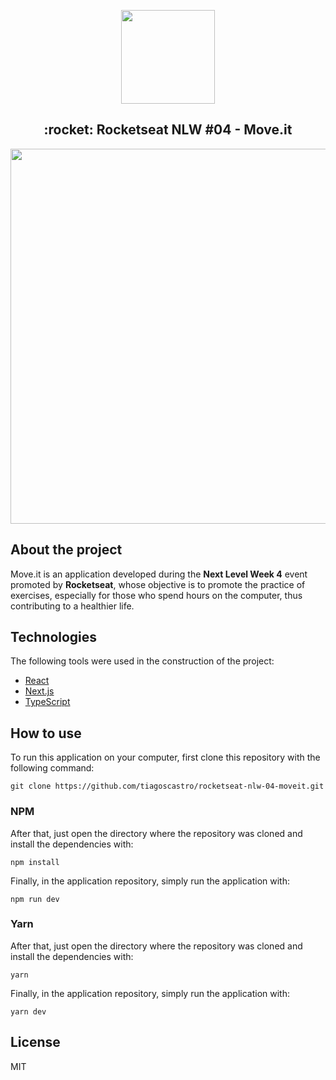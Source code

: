 <p align="center">
  <img src="../assets/favicon.svg" width="150" height="150">
</p>

<h2 align="center">:rocket: Rocketseat NLW #04 - Move.it</h2>

<p align="center">
  <img src="../assets/Home.svg" width="600" />
</p>

## About the project
Move.it is an application developed during the **Next Level Week 4** event promoted by **Rocketseat**, whose objective is to promote the practice of exercises, especially for those who spend hours on the computer, thus contributing to a healthier life.

## Technologies
The following tools were used in the construction of the project:

- [React](https://pt-br.reactjs.org/)
- [Next.js](https://nextjs.org/)
- [TypeScript](https://www.typescriptlang.org/)

## How to use
To run this application on your computer, first clone this repository with the following command:
```
git clone https://github.com/tiagoscastro/rocketseat-nlw-04-moveit.git
```
### NPM
After that, just open the directory where the repository was cloned and install the dependencies with:
```
npm install
```

Finally, in the application repository, simply run the application with:
```
npm run dev
```

### Yarn
After that, just open the directory where the repository was cloned and install the dependencies with:
```
yarn
```

Finally, in the application repository, simply run the application with:
```
yarn dev
```

## License
MIT
